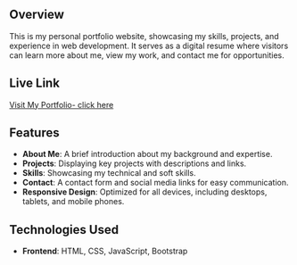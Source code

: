 ## Overview
This is my personal portfolio website, showcasing my skills, projects, and experience in web development. It serves as a digital resume where visitors can learn more about me, view my work, and contact me for opportunities.

## Live Link
[Visit My Portfolio- click here ](https://jeevitha-60034149721.development.catalystserverless.in/app/index.html)

## Features
- **About Me**: A brief introduction about my background and expertise.
- **Projects**: Displaying key projects with descriptions and links.
- **Skills**: Showcasing my technical and soft skills.
- **Contact**: A contact form and social media links for easy communication.
- **Responsive Design**: Optimized for all devices, including desktops, tablets, and mobile phones.

## Technologies Used
- **Frontend**: HTML, CSS, JavaScript, Bootstrap
